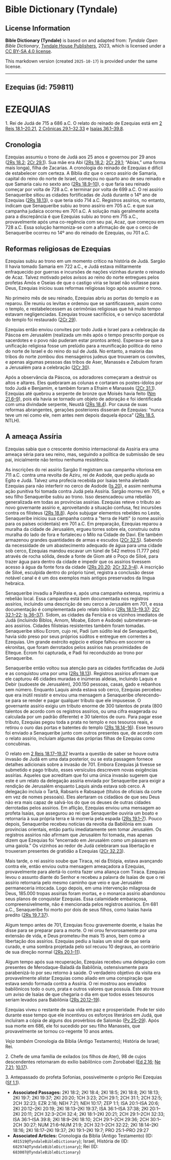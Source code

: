 # Bible Dictionary (Tyndale)

## License Information

**Bible Dictionary (Tyndale)** is based on and adapted from: _Tyndale Open Bible Dictionary_, [Tyndale House Publishers](https://tyndaleopenresources.com/), 2023, which is licensed under a [CC BY-SA 4.0 license](https://creativecommons.org/licenses/by-sa/4.0/legalcode.en).

This markdown version (created `2025-10-17`) is provided under the same license.



--------------------------------

## Ezequias (id: 759811)

EZEQUIAS
========

1\. Rei de Judá de 715 a 686 a.C. O relato do reinado de Ezequias está em [2 Reis 18\.1–20\.21](https://ref.ly/2Kgs18:1-2Kgs20:21), [2 Crônicas 29\.1–32\.33](https://ref.ly/2Chr29:1-2Chr32:33) e [Isaías 36\.1–39\.8](https://ref.ly/Isa36:1-Isa39:8).

Cronologia
----------

Ezequias assumiu o trono de Judá aos 25 anos e governou por 29 anos ([2Rs 18\.2](https://ref.ly/2Kgs18:2); [2Cr 29\.1](https://ref.ly/2Chr29:1)). Sua mãe era Abi ([2Rs 18\.2](https://ref.ly/2Kgs18:2); [2Cr 29\.1](https://ref.ly/2Chr29:1); “Abias,” uma forma mais longa), filha de Zacarias. A cronologia do reinado de Ezequias é difícil de estabelecer com certeza. A Bíblia diz que o cerco assírio de Samaria, capital do reino do norte de Israel, começou no quarto ano de seu reinado e que Samaria caiu no sexto ano ([2Rs 18\.9–10](https://ref.ly/2Kgs18:9-2Kgs18:10)), o que faria seu reinado começar por volta de 728 a.C. e terminar por volta de 699 a.C. O rei assírio Senaqueribe sitiou as cidades fortificadas de Judá durante o 14º ano de Ezequias ([2Rs 18\.13](https://ref.ly/2Kgs18:13)), o que teria sido 714 a.C. Registros assírios, no entanto, indicam que Senaqueribe subiu ao trono assírio em 705 a.C. e que sua campanha judaica ocorreu em 701 a.C. A solução mais geralmente aceita para a discrepância é que Ezequias subiu ao trono em 715 a.C., provavelmente após uma co\-regência com seu pai, Acaz, que começou em 728 a.C. Essa solução harmoniza\-se com a afirmação de que o cerco de Senaqueribe ocorreu no 14º ano do reinado de Ezequias, ou 701 a.C.

Reformas religiosas de Ezequias
-------------------------------

Ezequias subiu ao trono em um momento crítico na história de Judá. Sargão II havia tomado Samaria em 722 a.C., e Judá estava militarmente enfraquecido por guerras e incursões de nações vizinhas durante o reinado de Acaz. Talvez motivado pelos avisos ao reino do norte entregues pelos profetas Amós e Oseias de que o castigo viria se Israel não voltasse para Deus, Ezequias iniciou suas reformas religiosas logo após assumir o trono.

No primeiro mês de seu reinado, Ezequias abriu as portas do templo e as reparou. Ele reuniu os levitas e ordenou que se santificassem, assim como o templo, e restabelecessem as cerimônias religiosas que há muito tempo estavam negligenciadas. Ezequias trouxe sacrifícios, e o serviço sacerdotal do templo foi restaurado ([2Cr 29](https://ref.ly/2Chr29:1-2Chr29:36)).

Ezequias então enviou convites por todo Judá e Israel para a celebração da Páscoa em Jerusalém (realizada um mês após o tempo prescrito porque os sacerdotes e o povo não puderam estar prontos antes). Esperava\-se que a unificação religiosa fosse um prelúdio para a reunificação política do reino do norte de Israel e do reino do sul de Judá. No entanto, a maioria das tribos do norte zombou dos mensageiros judeus que trouxeram os convites, e apenas algumas pessoas das tribos de Aser, Manassés e Zebulom foram a Jerusalém para a celebração ([2Cr 30](https://ref.ly/2Chr30:1-2Chr30:27)).

Após a observância da Páscoa, os adoradores começaram a destruir os altos e altares. Eles quebraram as colunas e cortaram os postes\-ídolos por todo Judá e Benjamim, e também foram a Efraim e Manassés ([2Cr 31\.1](https://ref.ly/2Chr31:1)). Ezequias até quebrou a serpente de bronze que Moisés havia feito ([Nm 21\.6–9](https://ref.ly/Num21:6-Num21:9)), pois ela havia se tornado um objeto de adoração e foi identificada com uma divindade serpente, Neustã ([2Rs 18\.4](https://ref.ly/2Kgs18:4)). Por causa de suas reformas abrangentes, gerações posteriores disseram de Ezequias: “nunca teve um rei como ele, nem antes nem depois daquela época” ([2Rs 18\.5](https://ref.ly/2Kgs18:5), NTLH).

A ameaça Assíria
----------------

Ezequias sabia que o crescente domínio internacional da Assíria era uma ameaça séria para seu reino, mas, seguindo a política de submissão de seu pai, inicialmente não tentou nenhuma resistência.

As inscrições do rei assírio Sargão II registram sua campanha vitoriosa em 711 a.C. contra uma revolta de Aziru, rei de Asdode, que pediu ajuda ao Egito e Judá. Talvez uma profecia recebida por Isaías tenha alertado Ezequias para não interferir no cerco de Asdode ([Is 20](https://ref.ly/Isa20:1-Isa20:6)), e assim nenhuma ação punitiva foi tomada contra Judá pela Assíria. Sargão morreu em 705, e seu filho Senaqueribe subiu ao trono. Isso desencadeou uma rebelião generalizada em todas as províncias assírias. Ezequias reteve o tributo ao novo governante assírio e, aproveitando a situação confusa, fez incursões contra os filisteus ([2Rs 18\.8](https://ref.ly/2Kgs18:8)). Após subjugar elementos rebeldes no Leste, Senaqueribe iniciou sua campanha contra a "terra de Hatti" (o nome assírio para os países ocidentais) em 701 a.C. Em preparação, Ezequias reparou a muralha da cidade de Jerusalém, ergueu torres sobre ela, construiu outra muralha do lado de fora e fortaleceu o Milo na Cidade de Davi. Ele também armazenou grandes quantidades de armas e escudos ([2Cr 32\.5](https://ref.ly/2Chr32:5)). Sabendo da necessidade de um abastecimento adequado de água para uma cidade sob cerco, Ezequias mandou escavar um túnel de 542 metros (1\.777 pés) através de rocha sólida, desde a fonte de Giom até o Poço de Siloé, para trazer água para dentro da cidade e impedir que os assírios tivessem acesso à água da fonte fora da cidade ([2Rs 20\.20](https://ref.ly/2Kgs20:20); [2Cr 32\.3–4](https://ref.ly/2Chr32:3-2Chr32:4)). A inscrição de Siloé, esculpida dentro do próprio túnel, registra a conclusão desse notável canal e é um dos exemplos mais antigos preservados da língua hebraica.

Senaqueribe invadiu a Palestina e, após uma campanha extensa, reprimiu a rebelião local. Essa campanha está bem documentada nos registros assírios, incluindo uma descrição de seu cerco a Jerusalém em 701, e essa documentação é complementada pelo relato bíblico ([2Rs 18\.13–19\.37](https://ref.ly/2Kgs18:13-2Kgs19:37); [2Cr 32\.1–22](https://ref.ly/2Chr32:1-2Chr32:22); [Is 36–37](https://ref.ly/Isa36:1-Isa37:38)). Sidom, as cidades da Fenícia e os vizinhos imediatos de Judá (incluindo Biblos, Arnom, Moabe, Edom e Asdode) submeteram\-se aos assírios. Cidades filisteias resistentes também foram tomadas. Senaqueribe sitiou Ecrom, cujo rei, Padi (um súdito leal de Senaqueribe), havia sido preso por seus próprios súditos e entregue em correntes a Ezequias. Um grande exército egípcio e etíope falhou em socorrer os ekronitas, que foram derrotados pelos assírios nas proximidades de Elteque. Ecrom foi capturada, e Padi foi reconduzido ao trono por Senaqueribe.

Senaqueribe então voltou sua atenção para as cidades fortificadas de Judá e as conquistou uma por uma ([2Rs 18\.13](https://ref.ly/2Kgs18:13)). Registros assírios afirmam que ele capturou 46 cidades muradas e inúmeras aldeias, incluindo Laquis e Debir (sudoeste de Jerusalém), 200\.150 pessoas, casas, gado e rebanhos sem número. Enquanto Laquis ainda estava sob cerco, Ezequias percebeu que era inútil resistir e enviou uma mensagem a Senaqueribe oferecendo\-se para se render e pagar qualquer tributo que ele impusesse. O governante assírio exigiu um tributo enorme de 300 talentos de prata (800 talentos de acordo com os registros assírios, ou uma cifra exagerada ou calculada por um padrão diferente) e 30 talentos de ouro. Para pagar esse tributo, Ezequias pegou toda a prata no templo e nos tesouros reais, e retirou o ouro das portas e batentes do templo ([2Rs 18\.14–16](https://ref.ly/2Kgs18:14-2Kgs18:16)). Esse tesouro foi enviado a Senaqueribe junto com outros presentes que, de acordo com o relato assírio, incluíam algumas das próprias filhas de Ezequias como concubinas.

O relato em [2 Reis 18\.17–19\.37](https://ref.ly/2Kgs18:17-2Kgs19:37) levanta a questão de saber se houve outra invasão de Judá em uma data posterior, ou se esta passagem fornece detalhes adicionais sobre a invasão de 701\. Embora Ezequias já tivesse se submetido e pago tributo, esses versículos descrevem novas exigências assírias. Aqueles que acreditam que foi uma única invasão sugerem que este é um relato da delegação assíria enviada por Senaqueribe para exigir a rendição de Jerusalém enquanto Laquis ainda estava sob cerco. A delegação incluía o Tartã, Rabsaris e Rabsaqué (títulos de oficiais da corte em vez de nomes pessoais). Eles alertaram os cidadãos de que seu Deus não era mais capaz de salvá\-los do que os deuses de outras cidades derrotadas pelos assírios. Em aflição, Ezequias enviou uma mensagem ao profeta Isaías, que assegurou ao rei que Senaqueribe ouviria um boato e retornaria à sua própria terra e lá morreria pela espada ([2Rs 19\.1–7](https://ref.ly/2Kgs19:1-2Kgs19:7)). Pouco depois, Senaqueribe recebeu notícias da revolta da Babilônia em suas províncias orientais, então partiu imediatamente sem tomar Jerusalém. Os registros assírios não afirmam que Jerusalém foi tomada, mas apenas dizem que Ezequias foi “encerrado em Jerusalém como um pássaro em uma gaiola.” Os vizinhos ao redor de Judá celebraram sua libertação e trouxeram presentes de gratidão a Ezequias ([2Cr 32\.23](https://ref.ly/2Chr32:23)).

Mais tarde, o rei assírio soube que Tiraca, rei da Etiópia, estava avançando contra ele, então enviou outra mensagem ameaçadora a Ezequias, provavelmente para alertá\-lo contra fazer uma aliança com Tiraca. Ezequias levou o assunto diante do Senhor e recebeu a palavra de Isaías de que o rei assírio retornaria pelo mesmo caminho que veio e que Jerusalém permaneceria intocada. Logo depois, em uma intervenção milagrosa de Deus, 185\.000 tropas assírias foram mortas, e o monarca assírio abandonou seus planos de conquistar Ezequias. Essa calamidade embaraçosa, compreensivelmente, não é mencionada pelos registros assírios. Em 681 a.C., Senaqueribe foi morto por dois de seus filhos, como Isaías havia predito ([2Rs 19\.7,37](https://ref.ly/2Kgs19:7,2Kgs19:37)).

Algum tempo antes de 701, Ezequias ficou gravemente doente, e Isaías lhe disse para se preparar para a morte. O rei orou fervorosamente por uma extensão de vida, e Deus prometeu\-lhe mais 15 anos, bem como a libertação dos assírios. Ezequias pediu a Isaías um sinal de que seria curado, e uma sombra projetada pelo sol recuou 10 degraus, ao contrário de sua direção normal ([2Rs 20\.1–11](https://ref.ly/2Kgs20:1-2Kgs20:11)).

Algum tempo após sua recuperação, Ezequias recebeu uma delegação com presentes de Merodaque\-Baladã da Babilônia, ostensivamente para parabenizá\-lo por seu retorno à saúde. O verdadeiro objetivo da visita era provavelmente alistar Ezequias como aliado em uma conspiração que estava sendo formada contra a Assíria. O rei mostrou aos enviados babilônicos todo o ouro, prata e outros valores que possuía. Este ato trouxe um aviso de Isaías de que chegaria o dia em que todos esses tesouros seriam levados para Babilônia ([2Rs 20\.12–19](https://ref.ly/2Kgs20:12-2Kgs20:19)).

Ezequias viveu o restante de sua vida em paz e prosperidade. Pode ter sido durante esse tempo que ele incentivou os esforços literários em Judá, que incluíram a cópia de alguns dos provérbios de Salomão ([Pv 25–29](https://ref.ly/Prov25:1-Prov29:27)). Após sua morte em 686, ele foi sucedido por seu filho Manassés, que provavelmente se tornou co\-regente 10 anos antes.

*Veja também* Cronologia da Bíblia (Antigo Testamento); História de Israel; Rei.

2\. Chefe de uma família de exilados (os filhos de Ater), 98 de cujos descendentes retornaram do exílio babilônico com Zorobabel ([Ed 2\.16](https://ref.ly/Ezra2:16); [Ne 7\.21](https://ref.ly/Neh7:21); [10\.17](https://ref.ly/Neh10:17)).

3\. Antepassado do profeta Sofonias, possivelmente o próprio Rei Ezequias ([Sf 1\.1](https://ref.ly/Zeph1:1)).

* **Associated Passages:** 2KI 18:2; 2KI 18:4; 2KI 18:5; 2KI 18:8; 2KI 18:13; 2KI 19:7; 2KI 19:37; 2KI 20:20; 1CH 3:23; 2CH 29:1; 2CH 31:1; 2CH 32:5; 2CH 32:23; EZR 2:16; NEH 7:21; NEH 10:17; ZEP 1:1; ISA 20:1–ISA 20:6; 2KI 20:12–2KI 20:19; 2KI 18:13–2KI 19:37; ISA 36:1–ISA 37:38; 2KI 20:1–2KI 20:11; 2CH 32:3–2CH 32:4; 2KI 18:1–2KI 20:21; 2CH 29:1–2CH 32:33; ISA 36:1–ISA 39:8; 2KI 18:9–2KI 18:10; 2CH 29:1–2CH 29:36; 2CH 30:1–2CH 30:27; NUM 21:6–NUM 21:9; 2CH 32:1–2CH 32:22; 2KI 18:14–2KI 18:16; 2KI 18:17–2KI 19:37; 2KI 19:1–2KI 19:7; PRO 25:1–PRO 29:27
* **Associated Articles:** Cronologia da Bíblia (Antigo Testamento) (ID: `481519@TyndaleBibleDictionary`); Israel, História de (ID: `682974@TyndaleBibleDictionary`); Rei (ID: `683007@TyndaleBibleDictionary`)

